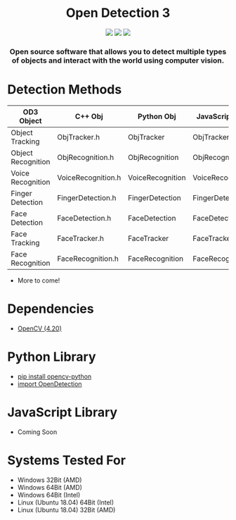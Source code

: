 <h1 align="center">Open Detection 3</h1>
    <p align="center">
    <img src='https://img.shields.io/badge/OpenCV-4.20-violet'></img>
    <img src='https://img.shields.io/badge/Build-WIP-red'></img>
    <img src='https://img.shields.io/badge/Dependencies-up%20to%20date-green'></img>

  </p>
<h3 align="center">Open source software that allows you to detect multiple types of objects and interact with the world using computer vision.</h3>

# Detection Methods
| OD3 Object         | C++ Obj            | Python Obj       | JavaScript Obj   | Build Status |
|--------------------|--------------------|------------------|------------------|--------------|
| Object Tracking    | ObjTracker.h       | ObjTracker       | ObjTracker       | Partial      |
| Object Recognition | ObjRecognition.h   | ObjRecognition   | ObjRecognition   | In Progress  |
| Voice Recognition  | VoiceRecognition.h | VoiceRecognition | VoiceRecognition | TO-DO        |
| Finger Detection   | FingerDetection.h  | FingerDetection  | FingerDetection  | TO-DO        |
| Face Detection     | FaceDetection.h    | FaceDetection    | FaceDetection    | In Progress  |
| Face Tracking      | FaceTracker.h      | FaceTracker      | FaceTracker      | Partial      |
| Face Recognition   | FaceRecognition.h  | FaceRecognition  | FaceRecognition  | TO-DO        |

- More to come!

# Dependencies
- <a href='https://opencv.org/releases/'>OpenCV (4.20)</a>


# Python Library
- <a href='https://pypi.org/project/opencv-python/'>pip install opencv-python</a>
- <a href='https://github.com/smitteh1/OpenDetection3/blob/master/Python/OpenDetection.py'>import OpenDetection</a>

# JavaScript Library
- Coming Soon

# Systems Tested For
- Windows 32Bit (AMD)
- Windows 64Bit (AMD)
- Windows 64Bit (Intel)
- Linux (Ubuntu 18.04) 64Bit (Intel)
- Linux (Ubuntu 18.04) 32Bit (AMD)
